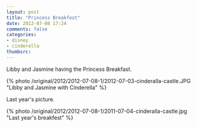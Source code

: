 ```yaml
---
layout: post
title: "Princess Breakfest"
date: 2012-07-08 17:24
comments: false
categories: 
- disney
- cinderella
thumbsrc: 
---
```

Libby and Jasmine having the Princess Breakfast.

{% photo /original/2012/2012-07-08-1/2012-07-03-cinderalla-castle.JPG "Libby and Jasmine with Cinderella" %}


Last year's picture.

{% photo /original/2012/2012-07-08-1/2011-07-04-cinderalla-castle.jpg "Last year's breakfest" %}
